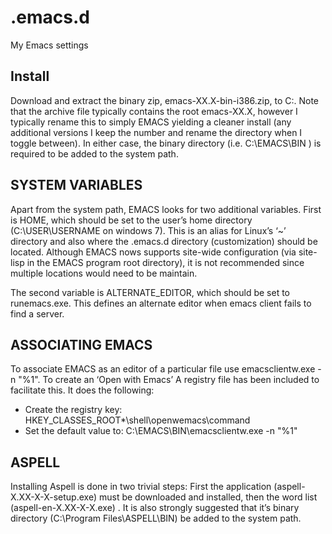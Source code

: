.emacs.d
========

My Emacs settings

Install
-------
Download and extract the binary zip, emacs-XX.X-bin-i386.zip, to C:\.  Note that the archive file typically contains the root emacs-XX.X, however I typically rename this to simply EMACS yielding a cleaner install (any additional versions I keep the number and rename the directory when I toggle between).  In either case, the binary directory (i.e. C:\EMACS\BIN ) is required to be added to the system path. 

SYSTEM VARIABLES
----------------
Apart from the system path, EMACS looks for two additional variables.  First is HOME, which should be set to the user’s home directory (C:\USER\USERNAME on windows 7).  This is an alias for Linux’s  ‘~’ directory and also where the .emacs.d directory (customization) should be located.  Although EMACS nows supports site-wide configuration (via site-lisp in the EMACS program root directory), it is not recommended since multiple locations would need to be maintain.

The second variable is ALTERNATE_EDITOR, which should be set to runemacs.exe.   This defines an alternate editor when emacs client fails to find a server.

ASSOCIATING EMACS
-----------------
To associate EMACS as an editor of a particular file use emacsclientw.exe -n "%1".   To create an ‘Open with Emacs’ 
A registry file has been included to facilitate this.  It does the following:
  - Create the registry key: HKEY_CLASSES_ROOT\*\shell\openwemacs\command
  - Set the default value to:  C:\EMACS\BIN\emacsclientw.exe -n "%1"


ASPELL
------
Installing Aspell is done in two trivial steps:  First the application (aspell-X.XX-X-X-setup.exe) must be downloaded and installed, then the word list (aspell-en-X.XX-X-X.exe) .  It is also strongly suggested that it’s binary directory (C:\Program Files\ASPELL\BIN\) be added to the system path.
